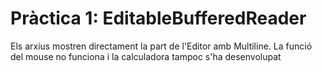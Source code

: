 # Pràctica 1: EditableBufferedReader

Els arxius mostren directament la part de l'Editor amb Multiline. La funció del mouse no funciona i la calculadora tampoc s'ha desenvolupat
